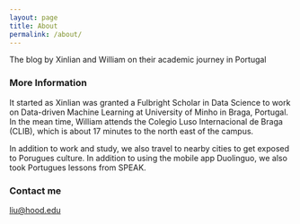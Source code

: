 ```yaml
---
layout: page
title: About
permalink: /about/
---
```


The blog by Xinlian and William on their academic journey in Portugal

### More Information

It started as Xinlian was granted a Fulbright Scholar in Data Science to work on Data-driven Machine Learning at University of Minho in Braga, Portugal.  
In the mean time, William attends the Colegio Luso Internacional de Braga (CLIB), which is about 17 minutes to the north east of the campus.  

In addition to work and study, we also travel to nearby cities to get exposed to Porugues culture.  In addition to using the mobile app Duolinguo, we also took Portugues lessons from SPEAK.

### Contact me

[liu@hood.edu](mailto:liu@hood.edu)
